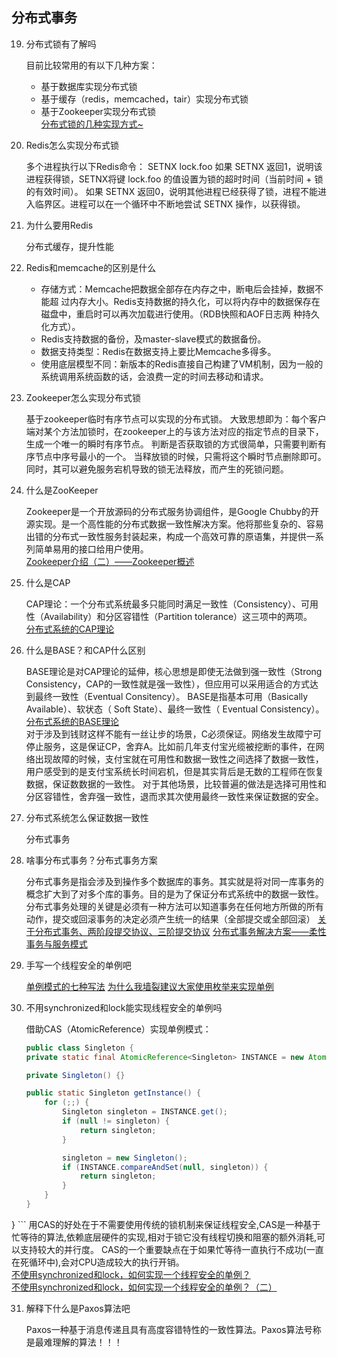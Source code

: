 ## 分布式事务

19. 分布式锁有了解吗  

	目前比较常用的有以下几种方案：  
	- 基于数据库实现分布式锁 
	- 基于缓存（redis，memcached，tair）实现分布式锁 
	- 基于Zookeeper实现分布式锁  
	[分布式锁的几种实现方式~](http://mp.weixin.qq.com/s?__biz=MzI3NzE0NjcwMg==&mid=2650121038&idx=1&sn=a30023d2db37047a9912e338681bc6f7&chksm=f36bbe6fc41c3779b1eb003a7f420b443dc90e62575e9533fd770701d77fc9178865a7a115ca&scene=21#wechat_redirect)

20. Redis怎么实现分布式锁

	多个进程执行以下Redis命令：
SETNX lock.foo
如果 SETNX 返回1，说明该进程获得锁，SETNX将键 lock.foo 的值设置为锁的超时时间（当前时间 + 锁的有效时间）。 如果 SETNX 返回0，说明其他进程已经获得了锁，进程不能进入临界区。进程可以在一个循环中不断地尝试 SETNX 操作，以获得锁。

21. 为什么要用Redis

	分布式缓存，提升性能
	
22. Redis和memcache的区别是什么

	- 存储方式：Memcache把数据全部存在内存之中，断电后会挂掉，数据不能超 过内存大小。Redis支持数据的持久化，可以将内存中的数据保存在磁盘中，重启时可以再次加载进行使用。（RDB快照和AOF日志两 种持久化方式）。
	- Redis支持数据的备份，及master-slave模式的数据备份。
	- 数据支持类型：Redis在数据支持上要比Memcache多得多。
	- 使用底层模型不同：新版本的Redis直接自己构建了VM机制，因为一般的系统调用系统函数的话，会浪费一定的时间去移动和请求。

23. Zookeeper怎么实现分布式锁

	基于zookeeper临时有序节点可以实现的分布式锁。
大致思想即为：每个客户端对某个方法加锁时，在zookeeper上的与该方法对应的指定节点的目录下，生成一个唯一的瞬时有序节点。 判断是否获取锁的方式很简单，只需要判断有序节点中序号最小的一个。 当释放锁的时候，只需将这个瞬时节点删除即可。同时，其可以避免服务宕机导致的锁无法释放，而产生的死锁问题。

24. 什么是ZooKeeper

	Zookeeper是一个开放源码的分布式服务协调组件，是Google Chubby的开源实现。是一个高性能的分布式数据一致性解决方案。他将那些复杂的、容易出错的分布式一致性服务封装起来，构成一个高效可靠的原语集，并提供一系列简单易用的接口给用户使用。  
	[Zookeeper介绍（二）——Zookeeper概述](http://mp.weixin.qq.com/s?__biz=MzI3NzE0NjcwMg==&mid=402477716&idx=1&sn=da9fa5b6fda0745e507e1cb9d9e3e9bf&chksm=79634fb54e14c6a3e93a1888efbe7afafb18cfa6172485b8db3e385b20868fca4fe4e9fac21f&scene=21#wechat_redirect)

25. 什么是CAP 

	CAP理论：一个分布式系统最多只能同时满足一致性（Consistency）、可用性（Availability）和分区容错性（Partition tolerance）这三项中的两项。  
	[分布式系统的CAP理论](http://mp.weixin.qq.com/s?__biz=MzI3NzE0NjcwMg==&mid=2650121696&idx=1&sn=d8043efa332f3f76b96f7067754f2f01&chksm=f36bb8c1c41c31d7ca5f6bd02246bdb68ea49dd178c0b007fc0ff2f11d1a625113b5cccdc908&scene=21#wechat_redirect)

26. 什么是BASE？和CAP什么区别

	BASE理论是对CAP理论的延伸，核心思想是即使无法做到强一致性（Strong Consistency，CAP的一致性就是强一致性），但应用可以采用适合的方式达到最终一致性（Eventual Consitency）。
BASE是指基本可用（Basically Available）、软状态（ Soft State）、最终一致性（ Eventual Consistency）。  
[分布式系统的BASE理论](http://mp.weixin.qq.com/s?__biz=MzI3NzE0NjcwMg==&mid=2650121746&idx=1&sn=47ac282cd6fef6d48043e516bca8b717&chksm=f36bbb33c41c32258ecf6b19f7918dd4361d087cd2f66851eee360a66dba4bbb161422fbb1a4&scene=21#wechat_redirect)  
对于涉及到钱财这样不能有一丝让步的场景，C必须保证。网络发生故障宁可停止服务，这是保证CP，舍弃A。比如前几年支付宝光缆被挖断的事件，在网络出现故障的时候，支付宝就在可用性和数据一致性之间选择了数据一致性，用户感受到的是支付宝系统长时间宕机，但是其实背后是无数的工程师在恢复数据，保证数数据的一致性。
对于其他场景，比较普遍的做法是选择可用性和分区容错性，舍弃强一致性，退而求其次使用最终一致性来保证数据的安全。



27. 分布式系统怎么保证数据一致性

	 分布式事务

28. 啥事分布式事务？分布式事务方案

	分布式事务是指会涉及到操作多个数据库的事务。其实就是将对同一库事务的概念扩大到了对多个库的事务。目的是为了保证分布式系统中的数据一致性。分布式事务处理的关键是必须有一种方法可以知道事务在任何地方所做的所有动作，提交或回滚事务的决定必须产生统一的结果（全部提交或全部回滚）
	[关于分布式事务、两阶段提交协议、三阶提交协议](http://mp.weixin.qq.com/s?__biz=MzI3NzE0NjcwMg==&mid=402387528&idx=2&sn=f89ded5a927db3cdec0d006e1a261573&chksm=7965ef694e12667fb8130fcf5a9b589f25fd1ad926f7622312afb3f020509996d33b697a40da&scene=21#wechat_redirect)
	[分布式事务解决方案——柔性事务与服务模式](http://mp.weixin.qq.com/s?__biz=MzI3NzE0NjcwMg==&mid=2650121657&idx=1&sn=350ad9766061378885a6d7218cee5ae5&chksm=f36bb898c41c318e2c120eb97b69a6ff4204f6fa4463f3be2c9fc3aa25a815178533190696a1&scene=21#wechat_redirect)
	

29. 手写一个线程安全的单例吧

	[单例模式的七种写法](http://mp.weixin.qq.com/s?__biz=MzI3NzE0NjcwMg==&mid=402230646&idx=1&sn=16b7dda4dd46de380ebeb850bbcbd63b&chksm=796790574e1019414eae8dc53832670cf2fd00e59a9e626d1e0a835ade0c5c0b0ea9ea8aaf40&scene=21#wechat_redirect)
	[为什么我墙裂建议大家使用枚举来实现单例](http://mp.weixin.qq.com/s?__biz=MzI3NzE0NjcwMg==&mid=2650121482&idx=1&sn=e5b86797244d8879bbe9a69fb72641b5&chksm=f36bb82bc41c313d739f485383d3a868a79020c995ee86daef026a589f4782916c42a8d3f6c7&scene=21#wechat_redirect)

30. 不用synchronized和lock能实现线程安全的单例吗

	借助CAS（AtomicReference）实现单例模式：  
	
	```java
	public class Singleton {
    private static final AtomicReference<Singleton> INSTANCE = new AtomicReference<Singleton>(); 

    private Singleton() {}

    public static Singleton getInstance() {
        for (;;) {
            Singleton singleton = INSTANCE.get();
            if (null != singleton) {
                return singleton;
            }

            singleton = new Singleton();
            if (INSTANCE.compareAndSet(null, singleton)) {
                return singleton;
            }
        }
    }
}
	```
用CAS的好处在于不需要使用传统的锁机制来保证线程安全,CAS是一种基于忙等待的算法,依赖底层硬件的实现,相对于锁它没有线程切换和阻塞的额外消耗,可以支持较大的并行度。 CAS的一个重要缺点在于如果忙等待一直执行不成功(一直在死循环中),会对CPU造成较大的执行开销。   
[不使用synchronized和lock，如何实现一个线程安全的单例？](http://mp.weixin.qq.com/s?__biz=MzI3NzE0NjcwMg==&mid=2650120516&idx=1&sn=31c136d35c99dfad3538465e6f068691&chksm=f36bbc65c41c3573b1c04198c1da29e3aabc47d25de047da21e083df93992def6e5ffed6d463&scene=21#wechat_redirect)  
[不使用synchronized和lock，如何实现一个线程安全的单例？（二）](http://mp.weixin.qq.com/s?__biz=MzI3NzE0NjcwMg==&mid=2650120519&idx=1&sn=ea51a643553f12fbd56af4a2d835331b&chksm=f36bbc66c41c3570d3ae3413bbe02b92afb230bf609a405f9b2066ac397983865cef6ba4b93e&scene=21#wechat_redirect)  

31. 解释下什么是Paxos算法吧

	Paxos一种基于消息传递且具有高度容错特性的一致性算法。Paxos算法号称是最难理解的算法！！！